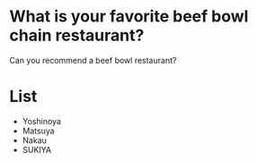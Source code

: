 # What is your favorite beef bowl chain restaurant?
Can you recommend a beef bowl restaurant?

# List
- Yoshinoya
- Matsuya
- Nakau
- SUKIYA
